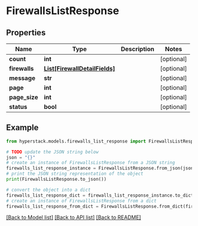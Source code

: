 # FirewallsListResponse


## Properties

Name | Type | Description | Notes
------------ | ------------- | ------------- | -------------
**count** | **int** |  | [optional] 
**firewalls** | [**List[FirewallDetailFields]**](FirewallDetailFields.md) |  | [optional] 
**message** | **str** |  | [optional] 
**page** | **int** |  | [optional] 
**page_size** | **int** |  | [optional] 
**status** | **bool** |  | [optional] 

## Example

```python
from hyperstack.models.firewalls_list_response import FirewallsListResponse

# TODO update the JSON string below
json = "{}"
# create an instance of FirewallsListResponse from a JSON string
firewalls_list_response_instance = FirewallsListResponse.from_json(json)
# print the JSON string representation of the object
print(FirewallsListResponse.to_json())

# convert the object into a dict
firewalls_list_response_dict = firewalls_list_response_instance.to_dict()
# create an instance of FirewallsListResponse from a dict
firewalls_list_response_from_dict = FirewallsListResponse.from_dict(firewalls_list_response_dict)
```
[[Back to Model list]](../README.md#documentation-for-models) [[Back to API list]](../README.md#documentation-for-api-endpoints) [[Back to README]](../README.md)


